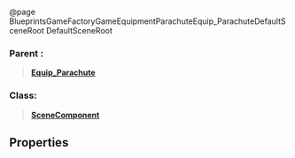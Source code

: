@page BlueprintsGameFactoryGameEquipmentParachuteEquip_ParachuteDefaultSceneRoot DefaultSceneRoot
### Parent :
<b><a href="_blueprints_game_factory_game_equipment_parachute_equip__parachute.html"><blockquote>Equip_Parachute</blockquote></a></b>
### Class:
<b><a href="_class_script_scene_component.html"><blockquote>SceneComponent</blockquote></a></b>
## Properties
